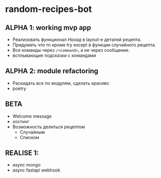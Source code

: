 # random-recipes-bot

## ALPHA 1: working mvp app

* Реализовать функционал *Назад* в layout-е деталей рецепта.
* Придумать что то кроме try except в функции случайного рецепта.
* Все команды через `/<command>`, а не через сообщение.
* всплывающие подсказки с командами

## ALPHA 2: module refactoring

* Раскидать все по модулям, сделать красиво
* poetry

## BETA
* Welcome message
* хостинг
* Возможность делиться рецептом
    * Случайным
    * Списком

## REALISE 1:
* async mongo
* async fastapi webhook